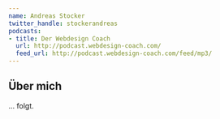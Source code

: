 ```yaml
---
name: Andreas Stocker
twitter_handle: stockerandreas
podcasts:
- title: Der Webdesign Coach
  url: http://podcast.webdesign-coach.com/
  feed_url: http://podcast.webdesign-coach.com/feed/mp3/
---
```


## Über mich

... folgt.